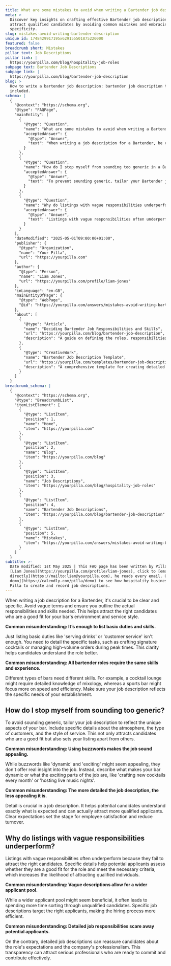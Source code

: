 ```yaml
---
title: What are some mistakes to avoid when writing a Bartender job description?
meta: >
  Discover key insights on crafting effective Bartender job descriptions to
  attract qualified candidates by avoiding common mistakes and embracing
  specificity.
slug: mistakes-avoid-writing-bartender-description
unique id: 1748429917195x629155501875220000
featured: false
breadcrumb short: Mistakes
pillar text: Job Descriptions
pillar link: |
  https://yourpilla.com/blog/hospitality-job-roles
subpage text: Bartender Job Descriptions
subpage link: |
  https://yourpilla.com/blog/bartender-job-description
blog: >
  How to write a bartender job description: bartender job description template
  included.
schema: |
  {
    "@context": "https://schema.org",
    "@type": "FAQPage",
    "mainEntity": [
      {
        "@type": "Question",
        "name": "What are some mistakes to avoid when writing a Bartender job description?",
        "acceptedAnswer": {
          "@type": "Answer",
          "text": "When writing a job description for a Bartender, be clear and specific. Avoid using vague terms and clearly outline the actual responsibilities and skills required. Detail specific tasks like crafting signature cocktails or managing high-volume orders during peak times to clarify the role for potential candidates. This approach attracts individuals best suited for your bar's environment and style."
        }
      },
      {
        "@type": "Question",
        "name": "How do I stop myself from sounding too generic in a Bartender job description?",
        "acceptedAnswer": {
          "@type": "Answer",
          "text": "To prevent sounding generic, tailor your Bartender job description to the unique aspects of your bar. Include specific details about the atmosphere, customer types, and service style. Describing unique elements of your bar, such as crafting new cocktails each month or hosting live music nights, makes the job appealing and distinct from others."
        }
      },
      {
        "@type": "Question",
        "name": "Why do listings with vague responsibilities underperform?",
        "acceptedAnswer": {
          "@type": "Answer",
          "text": "Listings with vague responsibilities often underperform because they fail to attract the right candidates. Detailed descriptions help potential applicants assess their suitability for the role, increasing the chances of attracting qualified individuals. Specific job details make hiring more efficient by narrowing down the applicant pool to those most fitting."
        }
      }
    ],
    "dateModified": "2025-05-01T09:00:00+01:00",
    "publisher": {
      "@type": "Organization",
      "name": "Your Pilla",
      "url": "https://yourpilla.com"
    },
    "author": {
      "@type": "Person",
      "name": "Liam Jones",
      "url": "https://yourpilla.com/profile/liam-jones"
    },
    "inLanguage": "en-GB",
    "mainEntityOfPage": {
      "@type": "WebPage",
      "@id": "https://yourpilla.com/answers/mistakes-avoid-writing-bartender-description"
    },
    "about": [
      {
        "@type": "Article",
        "name": "Deciding Bartender Job Responsibilities and Skills",
        "url": "https://yourpilla.com/blog/bartender-job-description",
        "description": "A guide on defining the roles, responsibilities, and skills necessary for a Bartender, aiding in crafting effective job descriptions."
      },
      {
        "@type": "CreativeWork",
        "name": "Bartender Job Description Template",
        "url": "https://yourpilla.com/templates/bartender-job-description",
        "description": "A comprehensive template for creating detailed job descriptions for Bartender roles to attract qualified candidates."
      }
    ]
  }
breadcrumb_schema: |
  {
    "@context": "https://schema.org",
    "@type": "BreadcrumbList",
    "itemListElement": [
      {
        "@type": "ListItem",
        "position": 1,
        "name": "Home",
        "item": "https://yourpilla.com"
      },
      {
        "@type": "ListItem",
        "position": 2,
        "name": "Blog",
        "item": "https://yourpilla.com/blog"
      },
      {
        "@type": "ListItem",
        "position": 3,
        "name": "Job Descriptions",
        "item": "https://yourpilla.com/blog/hospitality-job-roles"
      },
      {
        "@type": "ListItem",
        "position": 4,
        "name": "Bartender Job Descriptions",
        "item": "https://yourpilla.com/blog/bartender-job-description"
      },
      {
        "@type": "ListItem",
        "position": 5,
        "name": "Mistakes",
        "item": "https://yourpilla.com/answers/mistakes-avoid-writing-bartender-description"
      }
    ]
  }
subtitle: >-
  Date modified: 1st May 2025 | This FAQ page has been written by Pilla Founder,
  [Liam Jones](https://yourpilla.com/profile/liam-jones), click to [email Liam
  directly](https://mailto:liam@yourpilla.com), he reads every email. Or [book a
  demo](https://calendly.com/pilla/demo) to see how hospitality businesses use
  Pilla to create and record job descriptions.
---
```

When writing a job description for a Bartender, it's crucial to be clear and specific. Avoid vague terms and ensure you outline the actual responsibilities and skills needed. This helps attract the right candidates who are a good fit for your bar's environment and service style.

**Common misunderstanding: It’s enough to list basic duties and skills.**

Just listing basic duties like 'serving drinks' or 'customer service' isn't enough. You need to detail the specific tasks, such as crafting signature cocktails or managing high-volume orders during peak times. This clarity helps candidates understand the role better.

**Common misunderstanding: All bartender roles require the same skills and experience.**

Different types of bars need different skills. For example, a cocktail lounge might require detailed knowledge of mixology, whereas a sports bar might focus more on speed and efficiency. Make sure your job description reflects the specific needs of your establishment.

## How do I stop myself from sounding too generic?

To avoid sounding generic, tailor your job description to reflect the unique aspects of your bar. Include specific details about the atmosphere, the type of customers, and the style of service. This not only attracts candidates who are a good fit but also sets your listing apart from others.

**Common misunderstanding: Using buzzwords makes the job sound appealing.**

While buzzwords like 'dynamic' and 'exciting' might seem appealing, they don't offer real insight into the job. Instead, describe what makes your bar dynamic or what the exciting parts of the job are, like 'crafting new cocktails every month' or 'hosting live music nights'.

**Common misunderstanding: The more detailed the job description, the less appealing it is.**

Detail is crucial in a job description. It helps potential candidates understand exactly what is expected and can actually attract more qualified applicants. Clear expectations set the stage for employee satisfaction and reduce turnover.

## Why do listings with vague responsibilities underperform?

Listings with vague responsibilities often underperform because they fail to attract the right candidates. Specific details help potential applicants assess whether they are a good fit for the role and meet the necessary criteria, which increases the likelihood of attracting qualified individuals.

**Common misunderstanding: Vague descriptions allow for a wider applicant pool.**

While a wider applicant pool might seem beneficial, it often leads to spending more time sorting through unqualified candidates. Specific job descriptions target the right applicants, making the hiring process more efficient.

**Common misunderstanding: Detailed job responsibilities scare away potential applicants.**

On the contrary, detailed job descriptions can reassure candidates about the role's expectations and the company's professionalism. This transparency can attract serious professionals who are ready to commit and contribute effectively.
